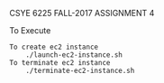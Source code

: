 


CSYE 6225 FALL-2017 
ASSIGNMENT 4

To Execute
	
	To create ec2 instance
		./launch-ec2-instance.sh
	To terminate ec2 instance
		./terminate-ec2-instance.sh

		
